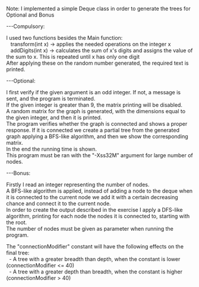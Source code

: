 Note: I implemented a simple Deque class in order to generate the trees for Optional and Bonus

---Compulsory:  
  
I used two functions besides the Main function:  
&nbsp;&nbsp;&nbsp;transform(int x) -> applies the needed operations on the integer x  
&nbsp;&nbsp;&nbsp;addDigits(int x) -> calculates the sum of x's digits and assigns the value of the sum to x. This is repeated until x has only one digit  
After applying these on the random number generated, the required text is printed.  

---Optional:  
  
I first verify if the given argument is an odd integer. If not, a message is sent, and the program is terminated.  
If the given integer is greater than 9, the matrix printing will be disabled.  
A random matrix for the graph is generated, with the dimensions equal to the given integer, and then it is printed.  
The program verifies whether the graph is connected and shows a proper response. If it is connected we create a partial tree from the generated graph applying a BFS-like algorithm, and then we show the corresponding matrix.  
In the end the running time is shown.  
This program must be ran with the "-Xss32M" argument for large number of nodes.  
  
---Bonus:  
  
Firstly I read an integer representing the number of nodes.  
A BFS-like algorithm is applied, instead of adding a node to the deque when it is connected to the current node we add it with a certain decreasing chance and connect it to the current node.  
In order to create the output described in the exercise I apply a DFS-like algorithm, printing for each node the nodes it is connected to, starting with the root.  
The number of nodes must be given as parameter when running the program.  
  
The "connectionModifier" constant will have the following effects on the final tree:  
&nbsp;&nbsp;- A tree with a greater breadth than depth, when the constant is lower (connectionModifier <= 40)  
&nbsp;&nbsp;- A tree with a greater depth than breadth, when the constant is higher (connectionModifier > 40)
